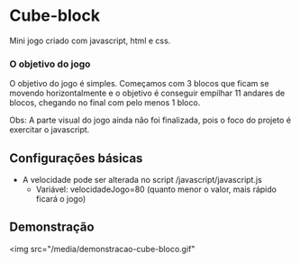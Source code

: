 # Cube-block
Mini jogo criado com javascript, html e css. 

### O objetivo do jogo
O objetivo do jogo é simples.
Começamos com 3 blocos que ficam se movendo horizontalmente e o objetivo é conseguir empilhar 11 andares de blocos, chegando no final com pelo menos 1 bloco.

Obs: A parte visual do jogo ainda não foi finalizada, pois o foco do projeto é exercitar o javascript.

## Configurações básicas
 - A velocidade pode ser alterada no script /javascript/javascript.js 
    - Variável: velocidadeJogo=80 (quanto menor o valor, mais rápido ficará o jogo)

## Demonstração

<img src="/media/demonstracao-cube-bloco.gif"
